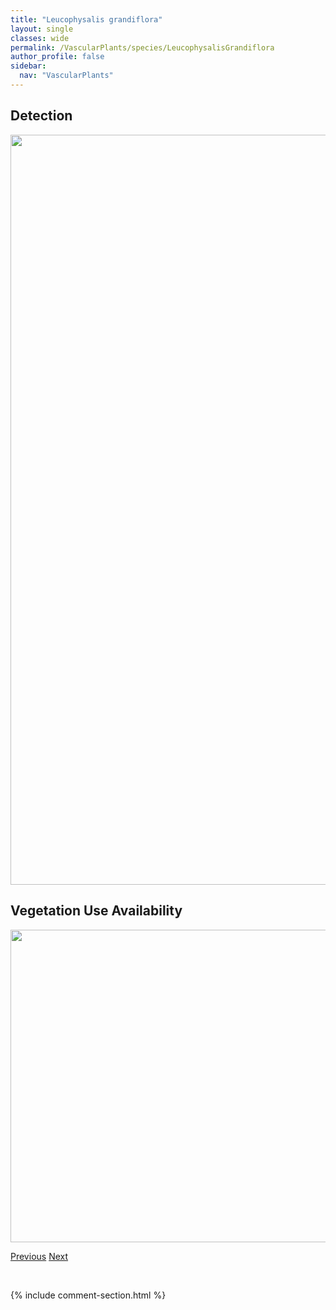 ```yaml
---
title: "Leucophysalis grandiflora"
layout: single
classes: wide
permalink: /VascularPlants/species/LeucophysalisGrandiflora
author_profile: false
sidebar:
  nav: "VascularPlants"
---
```


<h2>Detection</h2>

<a href="https://drive.google.com/uc?export=view&id=13YnqHJmHIRRaOR7UU2Y-MxwoX12GLIsy">
<img src="https://drive.google.com/uc?export=view&id=13YnqHJmHIRRaOR7UU2Y-MxwoX12GLIsy" height = "1200" width = "800">
</a>


<h2>Vegetation Use Availability</h2>

<a href="https://drive.google.com/uc?export=view&id=1cTypUkVw05xYgTgA7nTLL3KmzBeMUhUq">
<img src="https://drive.google.com/uc?export=view&id=1cTypUkVw05xYgTgA7nTLL3KmzBeMUhUq" height = "500" width = "1000">
</a>


<a href="/DevelopmentWebsite/VascularPlants/species/LeucanthemumVulgare" class="pagination--pager" title="Leucanthemum vulgare">Previous</a> <a href="/DevelopmentWebsite/VascularPlants/species/LeymusCinereus" class="pagination--pager" title="Leymus cinereus">Next</a>

<p>&nbsp;</p>

{% include comment-section.html %}
